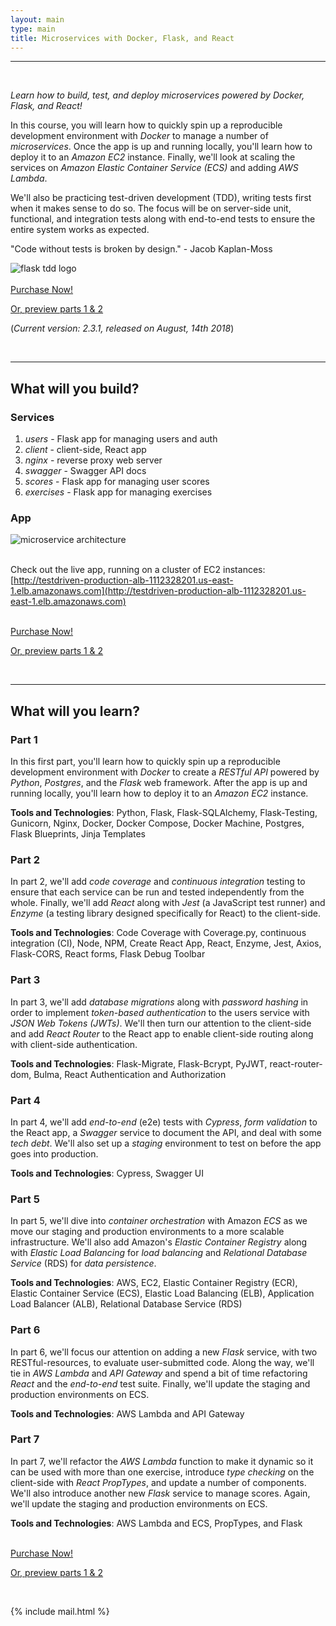 ```yaml
---
layout: main
type: main
title: Microservices with Docker, Flask, and React
---
```


<hr><br>

<p><em>Learn how to build, test, and deploy microservices powered by Docker, Flask, and React!</em></p>

In this course, you will learn how to quickly spin up a reproducible development environment with *Docker* to manage a number of *microservices*. Once the app is up and running locally, you'll learn how to deploy it to an *Amazon EC2* instance. Finally, we'll look at scaling the services on *Amazon Elastic Container Service (ECS)* and adding *AWS Lambda*.

We'll also be practicing test-driven development (TDD), writing tests first when it makes sense to do so. The focus will be on server-side unit, functional, and integration tests along with end-to-end tests to ensure the entire system works as expected.

"Code without tests is broken by design." - Jacob Kaplan-Moss

<div style="text-align:left;">
  <img src="/assets/img/course/03_flask-tdd-logo.png" style="max-width: 100%; border:0; box-shadow: none;" alt="flask tdd logo">
</div>

<br>

<div>
  <a class="btn btn-success btn-lg" href="https://gum.co/flask">Purchase Now!</a>
  <p><a href="{{ site.url }}/part-one-intro">Or, preview parts 1 &amp; 2</a></p>
</div>

(*Current version: 2.3.1, released on August, 14th 2018*)

<a class="twitter-share-button" data-show-count="false" href="https://twitter.com/intent/tweet?text=Microservices%20with%20Docker,%20Flask,%20and%20React%20%23webdev&amp;url=https://testdriven.io&amp;via={{ site.twitter }}" rel="nofollow" target="_blank" title="Share on Twitter"></a><script async src="//platform.twitter.com/widgets.js" charset="utf-8"></script>

<br>

---

## What will you build?

### Services

1. *users* - Flask app for managing users and auth
1. *client* - client-side, React app
1. *nginx* - reverse proxy web server
1. *swagger* - Swagger API docs
1. *scores* - Flask app for managing user scores
1. *exercises* - Flask app for managing exercises

### App

<div style="text-align:left;">
  <img src="/assets/img/course/07_testdriven.png" style="max-width: 100%; border:0; box-shadow: none;" alt="microservice architecture">
</div>

<br>

Check out the live app, running on a cluster of EC2 instances: <br>
[http://testdriven-production-alb-1112328201.us-east-1.elb.amazonaws.com](http://testdriven-production-alb-1112328201.us-east-1.elb.amazonaws.com)

<br>

<div>
  <a class="btn btn-success btn-lg" href="https://gum.co/flask">Purchase Now!</a>
  <p><a href="{{ site.url }}/part-one-intro">Or, preview parts 1 &amp; 2</a></p>
</div>

<br>

---


## What will you learn?


### Part 1

In this first part, you'll learn how to quickly spin up a reproducible development environment with *Docker* to create a *RESTful API* powered by *Python*, *Postgres*, and the *Flask* web framework. After the app is up and running locally, you'll learn how to deploy it to an *Amazon EC2* instance.

**Tools and Technologies**: Python, Flask, Flask-SQLAlchemy, Flask-Testing, Gunicorn, Nginx, Docker, Docker Compose, Docker Machine, Postgres, Flask Blueprints, Jinja Templates

### Part 2

In part 2, we'll add *code coverage* and *continuous integration* testing to ensure that each service can be run and tested independently from the whole. Finally, we'll add *React* along with *Jest* (a JavaScript test runner) and *Enzyme* (a testing library designed specifically for React) to the client-side.

**Tools and Technologies**: Code Coverage with Coverage.py, continuous integration (CI), Node, NPM, Create React App, React, Enzyme, Jest, Axios, Flask-CORS, React forms, Flask Debug Toolbar

### Part 3

In part 3, we'll add *database migrations* along with *password hashing* in order to implement *token-based authentication* to the users service with *JSON Web Tokens (JWTs)*. We'll then turn our attention to the client-side and add *React Router* to the React app to enable client-side routing along with client-side authentication.

**Tools and Technologies**: Flask-Migrate, Flask-Bcrypt, PyJWT, react-router-dom, Bulma, React Authentication and Authorization

### Part 4

In part 4, we'll add *end-to-end* (e2e) tests with *Cypress*, *form validation* to the React app, a *Swagger* service to document the API, and deal with some *tech debt*. We'll also set up a *staging* environment to test on before the app goes into production.

**Tools and Technologies**: Cypress, Swagger UI

### Part 5

In part 5, we'll dive into *container orchestration* with Amazon *ECS* as we move our staging and production environments to a more scalable infrastructure. We'll also add Amazon's *Elastic Container Registry* along with *Elastic Load Balancing* for *load balancing* and *Relational Database Service* (RDS) for *data persistence*.

**Tools and Technologies**: AWS, EC2, Elastic Container Registry (ECR), Elastic Container Service (ECS), Elastic Load Balancing (ELB), Application Load Balancer (ALB), Relational Database Service (RDS)

### Part 6

In part 6, we'll focus our attention on adding a new *Flask* service, with two RESTful-resources, to evaluate user-submitted code. Along the way, we'll tie in *AWS Lambda* and *API Gateway* and spend a bit of time refactoring *React* and the *end-to-end* test suite. Finally, we'll update the staging and production environments on ECS.

**Tools and Technologies**: AWS Lambda and API Gateway

### Part 7

In part 7, we'll refactor the *AWS Lambda* function to make it dynamic so it can be used with more than one exercise, introduce *type checking* on the client-side with *React PropTypes*, and update a number of components. We'll also introduce another new *Flask* service to manage scores. Again, we'll update the staging and production environments on ECS.

**Tools and Technologies**: AWS Lambda and ECS, PropTypes, and Flask

<br>

<div>
  <a class="btn btn-success btn-lg" href="https://gum.co/flask">Purchase Now!</a>
  <p><a href="{{ site.url }}/part-one-intro">Or, preview parts 1 &amp; 2</a></p>
</div>

<br>

{% include mail.html %}
